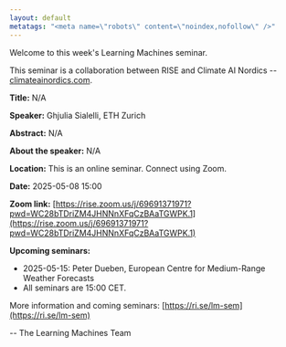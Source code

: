 ```yaml
---
layout: default
metatags: "<meta name=\"robots\" content=\"noindex,nofollow\" />"
---
```

 
Welcome to this week's Learning Machines seminar.

This seminar is a collaboration between RISE and Climate AI Nordics -- [climateainordics.com](https://climateainordics.com/).

**Title:** N/A

**Speaker:** Ghjulia Sialelli, ETH Zurich

**Abstract:** N/A

**About the speaker:** N/A

**Location:** This is an online seminar. Connect using Zoom.

**Date:** 2025-05-08 15:00

**Zoom link:** [https://rise.zoom.us/j/69691371971?pwd=WC28bTDriZM4JHNNnXFqCzBAaTGWPK.1](https://rise.zoom.us/j/69691371971?pwd=WC28bTDriZM4JHNNnXFqCzBAaTGWPK.1)

**Upcoming seminars:**

* 2025-05-15: Peter Dueben, European Centre for Medium-Range Weather Forecasts
* All seminars are 15:00 CET.

More information and coming seminars: [https://ri.se/lm-sem](https://ri.se/lm-sem)

-- The Learning Machines Team

